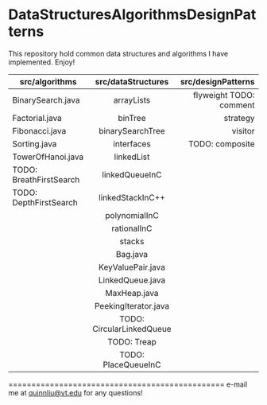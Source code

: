 DataStructuresAlgorithmsDesignPatterns
======================================

This repository hold common data structures and algorithms I have implemented. Enjoy!



|src/algorithms                |src/dataStructures               |src/designPatterns       |
|------------------------------|:-------------------------------:|------------------------:|
|BinarySearch.java             |arrayLists                       |flyweight TODO: comment  |
|Factorial.java                |binTree                          |strategy                 |
|Fibonacci.java                |binarySearchTree                 |visitor                  |
|Sorting.java                  |interfaces                       |TODO: composite          |
|TowerOfHanoi.java             |linkedList                       |
|TODO: BreathFirstSearch       |linkedQueueInC                   |  
|TODO: DepthFirstSearch        |linkedStackInC++                 |    
                               |polynomialInC                    | 
                               |rationalInC                      | 
                               |stacks                           | 
                               |Bag.java                         |
                               |KeyValuePair.java                |     
                               |LinkedQueue.java                 |     
                               |MaxHeap.java                     | 
                               |PeekingIterator.java             |         
                               |TODO: CircularLinkedQueue        |              
                               |TODO: Treap                      | 
                               |TODO: PlaceQueueInC              |        

===============================================
e-mail me at quinnliu@vt.edu for any questions!